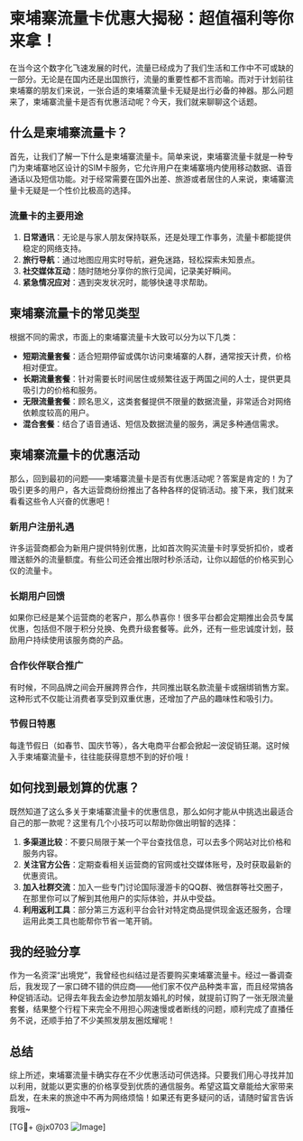 # 柬埔寨流量卡优惠大揭秘：超值福利等你来拿！

在当今这个数字化飞速发展的时代，流量已经成为了我们生活和工作中不可或缺的一部分。无论是在国内还是出国旅行，流量的重要性都不言而喻。而对于计划前往柬埔寨的朋友们来说，一张合适的柬埔寨流量卡无疑是出行必备的神器。那么问题来了，柬埔寨流量卡是否有优惠活动呢？今天，我们就来聊聊这个话题。

## 什么是柬埔寨流量卡？

首先，让我们了解一下什么是柬埔寨流量卡。简单来说，柬埔寨流量卡就是一种专门为柬埔寨地区设计的SIM卡服务，它允许用户在柬埔寨境内使用移动数据、语音通话以及短信功能。对于经常需要在国外出差、旅游或者居住的人来说，柬埔寨流量卡无疑是一个性价比极高的选择。

### 流量卡的主要用途

1. **日常通讯**：无论是与家人朋友保持联系，还是处理工作事务，流量卡都能提供稳定的网络支持。
2. **旅行导航**：通过地图应用实时导航，避免迷路，轻松探索未知景点。
3. **社交媒体互动**：随时随地分享你的旅行见闻，记录美好瞬间。
4. **紧急情况应对**：遇到突发状况时，能够快速寻求帮助。

## 柬埔寨流量卡的常见类型

根据不同的需求，市面上的柬埔寨流量卡大致可以分为以下几类：

- **短期流量套餐**：适合短期停留或偶尔访问柬埔寨的人群，通常按天计费，价格相对便宜。
- **长期流量套餐**：针对需要长时间居住或频繁往返于两国之间的人士，提供更具吸引力的价格和服务。
- **无限流量套餐**：顾名思义，这类套餐提供不限量的数据流量，非常适合对网络依赖度较高的用户。
- **混合套餐**：结合了语音通话、短信及数据流量的服务，满足多种通信需求。

## 柬埔寨流量卡的优惠活动

那么，回到最初的问题——柬埔寨流量卡是否有优惠活动呢？答案是肯定的！为了吸引更多的用户，各大运营商纷纷推出了各种各样的促销活动。接下来，我们就来看看这些令人兴奋的优惠吧！

### 新用户注册礼遇

许多运营商都会为新用户提供特别优惠，比如首次购买流量卡时享受折扣价，或者赠送额外的流量额度。有些公司还会推出限时秒杀活动，让你以超低的价格买到心仪的流量卡。

### 长期用户回馈

如果你已经是某个运营商的老客户，那么恭喜你！很多平台都会定期推出会员专属优惠，包括但不限于积分兑换、免费升级套餐等。此外，还有一些忠诚度计划，鼓励用户持续使用该服务商的产品。

### 合作伙伴联合推广

有时候，不同品牌之间会开展跨界合作，共同推出联名款流量卡或捆绑销售方案。这种形式不仅能让消费者享受到双重优惠，还增加了产品的趣味性和吸引力。

### 节假日特惠

每逢节假日（如春节、国庆节等），各大电商平台都会掀起一波促销狂潮。这时候入手柬埔寨流量卡，往往能获得意想不到的好价哦！

## 如何找到最划算的优惠？

既然知道了这么多关于柬埔寨流量卡的优惠信息，那么如何才能从中挑选出最适合自己的那一款呢？这里有几个小技巧可以帮助你做出明智的选择：

1. **多渠道比较**：不要只局限于某一个平台查找信息，可以去多个网站对比价格和服务内容。
2. **关注官方公告**：定期查看相关运营商的官网或社交媒体账号，及时获取最新的优惠资讯。
3. **加入社群交流**：加入一些专门讨论国际漫游卡的QQ群、微信群等社交圈子，在那里你可以了解到其他用户的实际体验，并从中受益。
4. **利用返利工具**：部分第三方返利平台会针对特定商品提供现金返还服务，合理运用此类工具也能帮你节省一笔开销。

## 我的经验分享

作为一名资深“出境党”，我曾经也纠结过是否要购买柬埔寨流量卡。经过一番调查后，我发现了一家口碑不错的供应商——他们家不仅产品种类丰富，而且经常搞各种促销活动。记得去年我去金边参加朋友婚礼的时候，就提前订购了一张无限流量套餐，结果整个行程下来完全不用担心网速慢或者断线的问题，顺利完成了直播任务不说，还顺手拍了不少美照发朋友圈炫耀呢！

## 总结

综上所述，柬埔寨流量卡确实存在不少优惠活动可供选择。只要我们用心寻找并加以利用，就能以更实惠的价格享受到优质的通信服务。希望这篇文章能给大家带来启发，在未来的旅途中不再为网络烦恼！如果还有更多疑问的话，请随时留言告诉我哦~

[TG💪+ @jx0703 ![Image](https://github.com/user-attachments/assets/dbca1d08-cadb-493c-b0ec-ad6f7a83f270)]